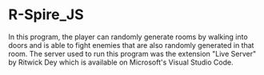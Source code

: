 # R-Spire_JS
In this program, the player can randomly generate rooms by walking into doors and is able to fight enemies that are also randomly generated in that room.
The server used to run this program was the extension "Live Server" by Ritwick Dey which is available on Microsoft's Visual Studio Code.
